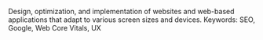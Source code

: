 Design, optimization, and implementation of websites and web-based applications that adapt to various screen sizes and devices. Keywords: SEO, Google, Web Core Vitals, UX
